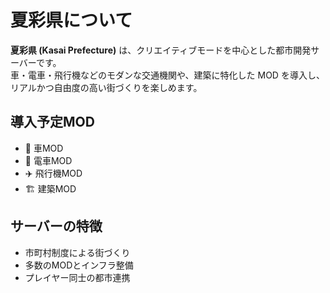 # 夏彩県について

**夏彩県 (Kasai Prefecture)** は、クリエイティブモードを中心とした都市開発サーバーです。  
車・電車・飛行機などのモダンな交通機関や、建築に特化した MOD を導入し、リアルかつ自由度の高い街づくりを楽しめます。

## 導入予定MOD
- 🚗 車MOD
- 🚉 電車MOD
- ✈️ 飛行機MOD
- 🏗️ 建築MOD

## サーバーの特徴
- 市町村制度による街づくり
- 多数のMODとインフラ整備
- プレイヤー同士の都市連携
